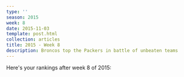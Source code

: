 ```yaml
---
type: ''
season: 2015
week: 8
date: 2015-11-03
template: post.html
collection: articles
title: 2015 - Week 8
description: Broncos top the Packers in battle of unbeaten teams
---
```


Here's your rankings after week 8 of 2015:

